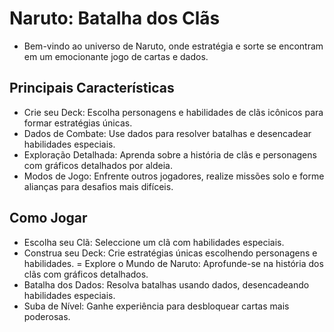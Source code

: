 
# Naruto: Batalha dos Clãs

- Bem-vindo ao universo de Naruto, onde estratégia e sorte se encontram em um emocionante jogo de cartas e dados.

## Principais Características

- Crie seu Deck: Escolha personagens e habilidades de clãs icônicos para formar estratégias únicas.
- Dados de Combate: Use dados para resolver batalhas e desencadear habilidades especiais.
- Exploração Detalhada: Aprenda sobre a história de clãs e personagens com gráficos detalhados por aldeia.
- Modos de Jogo: Enfrente outros jogadores, realize missões solo e forme alianças para desafios mais difíceis.

## Como Jogar
- Escolha seu Clã: Seleccione um clã com habilidades especiais.
- Construa seu Deck: Crie estratégias únicas escolhendo personagens e habilidades.
= Explore o Mundo de Naruto: Aprofunde-se na história dos clãs com gráficos detalhados.
- Batalha dos Dados: Resolva batalhas usando dados, desencadeando habilidades especiais.
- Suba de Nível: Ganhe experiência para desbloquear cartas mais poderosas.
